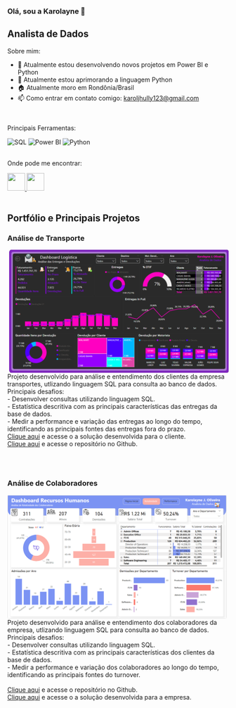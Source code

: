 ### Olá, sou a Karolayne 👋

## Analista de Dados

Sobre mim: 
- 🔭 Atualmente estou desenvolvendo novos projetos em Power BI e Python
- 🌱 Atualmente estou aprimorando a linguagem Python
- 🏠 Atualmente moro em Rondônia/Brasil
- 📫 Como entrar em contato comigo: karoljhully123@gmail.com


<br>

Principais Ferramentas:

<div>
  <img align="center" alt="SQL" height="40" width="40" src="https://github.com/KarolayneJOliveira/Portfolio/blob/main/linguagens/sql.png?raw=true">
  <img align="center" alt="Power BI" height="40" width="40" src="https://github.com/KarolayneJOliveira/Portfolio/blob/main/linguagens/power%20bi.png?raw=true">
  <img align="center" alt="Python" height="40" width="40" src="https://github.com/KarolayneJOliveira/Portfolio/blob/main/linguagens/python.png?raw=true">
</div>

<br>

Onde pode me encontrar:

<div>
<a href="https://www.linkedin.com/in/karolayne-jhully-8a33a0338/">
  <img height="40" width="40" src="https://github.com/KarolayneJOliveira/Portfolio/blob/main/social%20icons/linkedin.png?raw=true">
</a>
<a href="https://www.instagram.com/karolaynejhully/">
  <img height="40" width="40" src="https://github.com/KarolayneJOliveira/Portfolio/blob/main/social%20icons/instagram.png?raw=true">
</a>
</div>

<br>

## Portfólio e Principais Projetos
### Análise de Transporte
<img align="right" width="500"  src="https://github.com/KarolayneJOliveira/Portfolio_Logistica/blob/main/Design/Dashboard%20logistica.png?raw=true">
Projeto desenvolvido para análise e entendimento dos clientes da empresa transportes, utlizando linguagem SQL para consulta ao banco de dados.
Principais desafios: <br>
- Desenvolver consultas utilizando linguagem SQL.<br>
- Estatística descritiva com as principais características das entregas da base de dados.<br>
- Medir a performance e variação das entregas ao longo do tempo, identificando as principais fontes das entregas fora do prazo.
<br>
<a href="">Clique aqui</a> e acesse o a solução desenvolvida para o cliente.
<br>
<a href="https://github.com/KarolayneJOliveira/Portfolio_Logistica">Clique aqui</a> e acesse o repositório no Github.

<br><br>

### Análise de Colaboradores 
<img align="left" width="500" src="https://github.com/KarolayneJOliveira/Portfolio_RH/blob/main/Design/Dashboard%20RH%201.png?raw=true">
Projeto desenvolvido para análise e entendimento dos colaboradores da empresa, utlizando linguagem SQL para consulta ao banco de dados.
Principais desafios: <br>
- Desenvolver consultas utilizando linguagem SQL.<br>
- Estatística descritiva com as principais características dos clientes da base de dados.<br>
- Medir a performance e variação dos colaboradores ao longo do tempo, identificando as principais fontes do turnover.
<br>
<br>
<a href="https://github.com/KarolayneJOliveira/Portfolio_RH" target="_blank">Clique aqui</a> e acesse o repositório no Github.
<br>
<a href="" target="_blank">Clique aqui</a> e acesse o a solução desenvolvida para a empresa.


